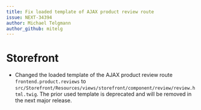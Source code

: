 ```yaml
---
title: Fix loaded template of AJAX product review route
issue: NEXT-34394
author: Michael Telgmann
author_github: mitelg
---
```

# Storefront
* Changed the loaded template of the AJAX product review route `frontend.product.reviews` to `src/Storefront/Resources/views/storefront/component/review/review.html.twig`. The prior used template is deprecated and will be removed in the next major release.
